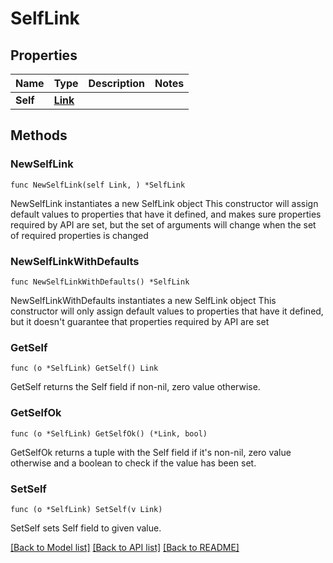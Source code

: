 # SelfLink

## Properties

Name | Type | Description | Notes
------------ | ------------- | ------------- | -------------
**Self** | [**Link**](Link.md) |  | 

## Methods

### NewSelfLink

`func NewSelfLink(self Link, ) *SelfLink`

NewSelfLink instantiates a new SelfLink object
This constructor will assign default values to properties that have it defined,
and makes sure properties required by API are set, but the set of arguments
will change when the set of required properties is changed

### NewSelfLinkWithDefaults

`func NewSelfLinkWithDefaults() *SelfLink`

NewSelfLinkWithDefaults instantiates a new SelfLink object
This constructor will only assign default values to properties that have it defined,
but it doesn't guarantee that properties required by API are set

### GetSelf

`func (o *SelfLink) GetSelf() Link`

GetSelf returns the Self field if non-nil, zero value otherwise.

### GetSelfOk

`func (o *SelfLink) GetSelfOk() (*Link, bool)`

GetSelfOk returns a tuple with the Self field if it's non-nil, zero value otherwise
and a boolean to check if the value has been set.

### SetSelf

`func (o *SelfLink) SetSelf(v Link)`

SetSelf sets Self field to given value.



[[Back to Model list]](../README.md#documentation-for-models) [[Back to API list]](../README.md#documentation-for-api-endpoints) [[Back to README]](../README.md)


